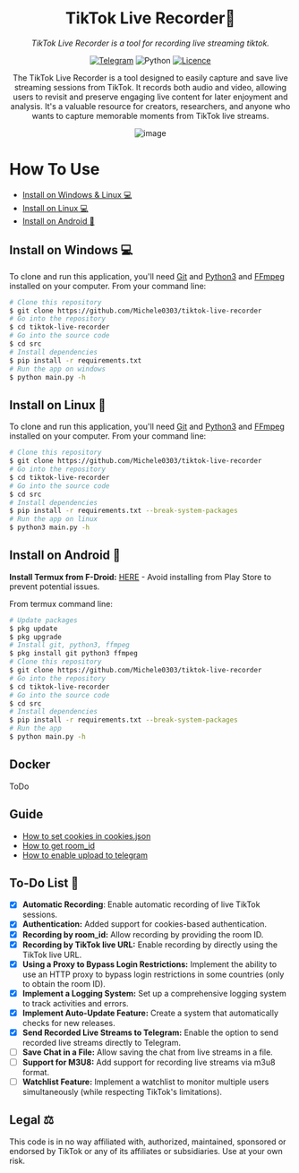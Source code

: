 <div align="center">

<h1> TikTok Live Recorder🎥</h1>

<em>TikTok Live Recorder is a tool for recording live streaming tiktok.</em>

[![Telegram](https://img.shields.io/badge/Telegram-2CA5E0?style=for-the-badge&logo=telegram&logoColor=white)](https://t.me/tiktokliverecorder)
![Python](https://img.shields.io/badge/python-3670A0?style=for-the-badge&logo=python&logoColor=ffdd54) 
[![Licence](https://img.shields.io/github/license/Ileriayo/markdown-badges?style=for-the-badge)](./LICENSE)

The TikTok Live Recorder is a tool designed to easily capture and save live streaming sessions from TikTok. It records both audio and video, allowing users to revisit and preserve engaging live content for later enjoyment and analysis. It's a valuable resource for creators, researchers, and anyone who wants to capture memorable moments from TikTok live streams.

<img src="https://i.ibb.co/YTHp5DT/image.png" alt="image" border="0">

</div>

<div align="left">


  <h1> How To Use </h1>

- [Install on Windows & Linux 💻](#install-on-windows-)
- [Install on Linux 💻](#install-on-linux-)
- [Install on Android 📱](#install-on-android-)

</div>

## Install on Windows 💻

To clone and run this application, you'll need [Git](https://git-scm.com) and [Python3](https://www.python.org/downloads/) and [FFmpeg](https://www.youtube.com/watch?v=OlNWCpFdVMA) installed on your computer. From your command line:

<!-- <img src="https://i.ibb.co/8DkzXZn/image.png" alt="image" border="0"> -->

<be>

</div>

  ```bash
# Clone this repository
$ git clone https://github.com/Michele0303/tiktok-live-recorder
# Go into the repository
$ cd tiktok-live-recorder
# Go into the source code
$ cd src
# Install dependencies
$ pip install -r requirements.txt
# Run the app on windows
$ python main.py -h
  ```

## Install on Linux 🐧

To clone and run this application, you'll need [Git](https://git-scm.com) and [Python3](https://www.python.org/downloads/) and [FFmpeg](https://ffmpeg.org/download.html#build-linux) installed on your computer. From your command line:

<!-- <img src="https://i.ibb.co/8DkzXZn/image.png" alt="image" border="0"> -->

<be>

</div>

  ```bash
# Clone this repository
$ git clone https://github.com/Michele0303/tiktok-live-recorder
# Go into the repository
$ cd tiktok-live-recorder
# Go into the source code
$ cd src
# Install dependencies
$ pip install -r requirements.txt --break-system-packages
# Run the app on linux
$ python3 main.py -h
  ```

## Install on Android 📱

<b>Install Termux from F-Droid:</b> <a href="https://f-droid.org/packages/com.termux/">HERE</a> - Avoid installing from Play Store to prevent potential issues.

From termux command line:

<be>

</div>

  ```bash
# Update packages
$ pkg update
$ pkg upgrade
# Install git, python3, ffmpeg
$ pkg install git python3 ffmpeg
# Clone this repository
$ git clone https://github.com/Michele0303/tiktok-live-recorder
# Go into the repository
$ cd tiktok-live-recorder
# Go into the source code
$ cd src
# Install dependencies
$ pip install -r requirements.txt --break-system-packages
# Run the app
$ python main.py -h
  ```

<div align="left">

## Docker
ToDo

## Guide

- <a href="https://github.com/Michele0303/tiktok-live-recorder/blob/main/docs/GUIDE.md#how-to-set-cookies">How to set cookies in cookies.json</a>
- <a href="https://github.com/Michele0303/tiktok-live-recorder/blob/main/docs/GUIDE.md#how-to-get-room_id">How to get room_id</a>
- <a href="https://github.com/Michele0303/tiktok-live-recorder/blob/main/docs/GUIDE.md#how-to-enable-upload-to-telegram">How to enable upload to telegram</a>

## To-Do List 🔮

- [x] <b>Automatic Recording</b>: Enable automatic recording of live TikTok sessions.
- [x] <b>Authentication:</b> Added support for cookies-based authentication.
- [x] <b>Recording by room_id:</b> Allow recording by providing the room ID.
- [x] <b>Recording by TikTok live URL:</b> Enable recording by directly using the TikTok live URL.
- [x] <b>Using a Proxy to Bypass Login Restrictions:</b> Implement the ability to use an HTTP proxy to bypass login restrictions in some countries (only to obtain the room ID).
- [x] <b>Implement a Logging System:</b> Set up a comprehensive logging system to track activities and errors.
- [x] <b>Implement Auto-Update Feature:</b> Create a system that automatically checks for new releases.
- [x] <b>Send Recorded Live Streams to Telegram:</b> Enable the option to send recorded live streams directly to Telegram.
- [ ] <b>Save Chat in a File:</b> Allow saving the chat from live streams in a file.
- [ ] <b>Support for M3U8:</b> Add support for recording live streams via m3u8 format.
- [ ] <b>Watchlist Feature:</b> Implement a watchlist to monitor multiple users simultaneously (while respecting TikTok's limitations).

## Legal ⚖️

This code is in no way affiliated with, authorized, maintained, sponsored or endorsed by TikTok or any of its affiliates or subsidiaries. Use at your own risk.
